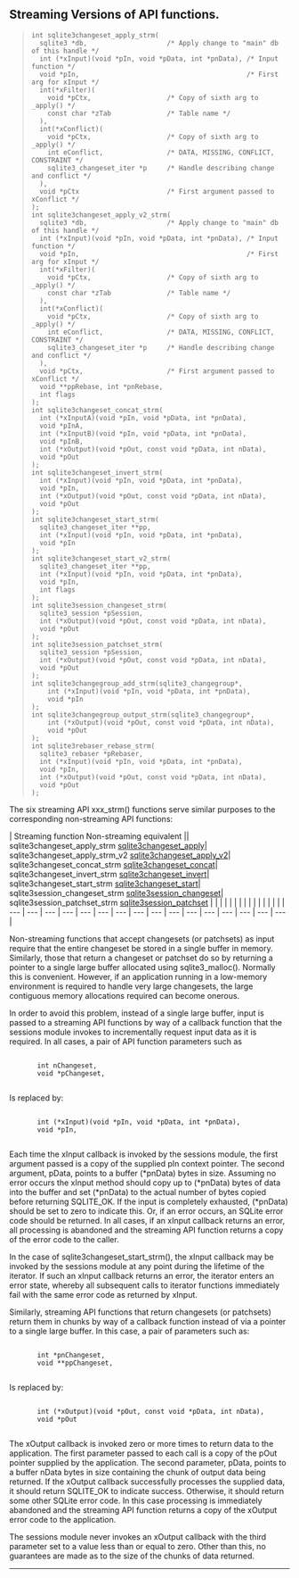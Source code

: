 ## Streaming Versions of API functions.


> ```
> int sqlite3changeset_apply_strm(
>   sqlite3 *db,                    /* Apply change to "main" db of this handle */
>   int (*xInput)(void *pIn, void *pData, int *pnData), /* Input function */
>   void *pIn,                                          /* First arg for xInput */
>   int(*xFilter)(
>     void *pCtx,                   /* Copy of sixth arg to _apply() */
>     const char *zTab              /* Table name */
>   ),
>   int(*xConflict)(
>     void *pCtx,                   /* Copy of sixth arg to _apply() */
>     int eConflict,                /* DATA, MISSING, CONFLICT, CONSTRAINT */
>     sqlite3_changeset_iter *p     /* Handle describing change and conflict */
>   ),
>   void *pCtx                      /* First argument passed to xConflict */
> );
> int sqlite3changeset_apply_v2_strm(
>   sqlite3 *db,                    /* Apply change to "main" db of this handle */
>   int (*xInput)(void *pIn, void *pData, int *pnData), /* Input function */
>   void *pIn,                                          /* First arg for xInput */
>   int(*xFilter)(
>     void *pCtx,                   /* Copy of sixth arg to _apply() */
>     const char *zTab              /* Table name */
>   ),
>   int(*xConflict)(
>     void *pCtx,                   /* Copy of sixth arg to _apply() */
>     int eConflict,                /* DATA, MISSING, CONFLICT, CONSTRAINT */
>     sqlite3_changeset_iter *p     /* Handle describing change and conflict */
>   ),
>   void *pCtx,                     /* First argument passed to xConflict */
>   void **ppRebase, int *pnRebase,
>   int flags
> );
> int sqlite3changeset_concat_strm(
>   int (*xInputA)(void *pIn, void *pData, int *pnData),
>   void *pInA,
>   int (*xInputB)(void *pIn, void *pData, int *pnData),
>   void *pInB,
>   int (*xOutput)(void *pOut, const void *pData, int nData),
>   void *pOut
> );
> int sqlite3changeset_invert_strm(
>   int (*xInput)(void *pIn, void *pData, int *pnData),
>   void *pIn,
>   int (*xOutput)(void *pOut, const void *pData, int nData),
>   void *pOut
> );
> int sqlite3changeset_start_strm(
>   sqlite3_changeset_iter **pp,
>   int (*xInput)(void *pIn, void *pData, int *pnData),
>   void *pIn
> );
> int sqlite3changeset_start_v2_strm(
>   sqlite3_changeset_iter **pp,
>   int (*xInput)(void *pIn, void *pData, int *pnData),
>   void *pIn,
>   int flags
> );
> int sqlite3session_changeset_strm(
>   sqlite3_session *pSession,
>   int (*xOutput)(void *pOut, const void *pData, int nData),
>   void *pOut
> );
> int sqlite3session_patchset_strm(
>   sqlite3_session *pSession,
>   int (*xOutput)(void *pOut, const void *pData, int nData),
>   void *pOut
> );
> int sqlite3changegroup_add_strm(sqlite3_changegroup*, 
>     int (*xInput)(void *pIn, void *pData, int *pnData),
>     void *pIn
> );
> int sqlite3changegroup_output_strm(sqlite3_changegroup*,
>     int (*xOutput)(void *pOut, const void *pData, int nData), 
>     void *pOut
> );
> int sqlite3rebaser_rebase_strm(
>   sqlite3_rebaser *pRebaser,
>   int (*xInput)(void *pIn, void *pData, int *pnData),
>   void *pIn,
>   int (*xOutput)(void *pOut, const void *pData, int nData),
>   void *pOut
> );
> 
> ```


The six streaming API xxx\_strm() functions serve similar purposes to the 
corresponding non\-streaming API functions:




| Streaming function Non\-streaming equivalent || sqlite3changeset\_apply\_strm [sqlite3changeset\_apply](#sqlite3changeset_apply)| sqlite3changeset\_apply\_strm\_v2 [sqlite3changeset\_apply\_v2](#sqlite3changeset_apply)| sqlite3changeset\_concat\_strm [sqlite3changeset\_concat](#sqlite3changeset_concat)| sqlite3changeset\_invert\_strm [sqlite3changeset\_invert](#sqlite3changeset_invert)| sqlite3changeset\_start\_strm [sqlite3changeset\_start](#sqlite3changeset_start)| sqlite3session\_changeset\_strm [sqlite3session\_changeset](#sqlite3session_changeset)| sqlite3session\_patchset\_strm [sqlite3session\_patchset](#sqlite3session_patchset) | | | | | | | | | | | | | | |
| --- | --- | --- | --- | --- | --- | --- | --- | --- | --- | --- | --- | --- | --- | --- | --- |




Non\-streaming functions that accept changesets (or patchsets) as input
require that the entire changeset be stored in a single buffer in memory. 
Similarly, those that return a changeset or patchset do so by returning 
a pointer to a single large buffer allocated using sqlite3\_malloc(). 
Normally this is convenient. However, if an application running in a 
low\-memory environment is required to handle very large changesets, the
large contiguous memory allocations required can become onerous.


In order to avoid this problem, instead of a single large buffer, input
is passed to a streaming API functions by way of a callback function that
the sessions module invokes to incrementally request input data as it is
required. In all cases, a pair of API function parameters such as


 
```

       int nChangeset,
       void *pChangeset,
 
```



Is replaced by:


 
```

       int (*xInput)(void *pIn, void *pData, int *pnData),
       void *pIn,
 
```



Each time the xInput callback is invoked by the sessions module, the first
argument passed is a copy of the supplied pIn context pointer. The second 
argument, pData, points to a buffer (\*pnData) bytes in size. Assuming no 
error occurs the xInput method should copy up to (\*pnData) bytes of data 
into the buffer and set (\*pnData) to the actual number of bytes copied 
before returning SQLITE\_OK. If the input is completely exhausted, (\*pnData) 
should be set to zero to indicate this. Or, if an error occurs, an SQLite 
error code should be returned. In all cases, if an xInput callback returns
an error, all processing is abandoned and the streaming API function
returns a copy of the error code to the caller.


In the case of sqlite3changeset\_start\_strm(), the xInput callback may be
invoked by the sessions module at any point during the lifetime of the
iterator. If such an xInput callback returns an error, the iterator enters
an error state, whereby all subsequent calls to iterator functions 
immediately fail with the same error code as returned by xInput.


Similarly, streaming API functions that return changesets (or patchsets)
return them in chunks by way of a callback function instead of via a
pointer to a single large buffer. In this case, a pair of parameters such
as:


 
```

       int *pnChangeset,
       void **ppChangeset,
 
```



Is replaced by:


 
```

       int (*xOutput)(void *pOut, const void *pData, int nData),
       void *pOut
 
```



The xOutput callback is invoked zero or more times to return data to
the application. The first parameter passed to each call is a copy of the
pOut pointer supplied by the application. The second parameter, pData,
points to a buffer nData bytes in size containing the chunk of output
data being returned. If the xOutput callback successfully processes the
supplied data, it should return SQLITE\_OK to indicate success. Otherwise,
it should return some other SQLite error code. In this case processing
is immediately abandoned and the streaming API function returns a copy
of the xOutput error code to the application.


The sessions module never invokes an xOutput callback with the third 
parameter set to a value less than or equal to zero. Other than this,
no guarantees are made as to the size of the chunks of data returned.




---


